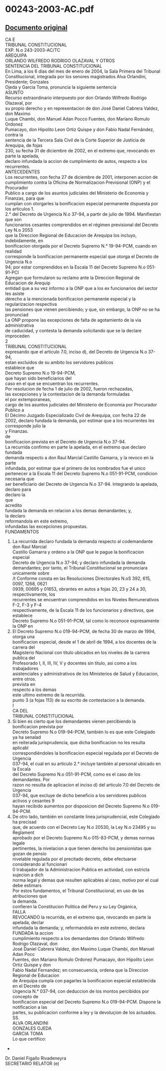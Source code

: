 
00243-2003-AC.pdf
=================
  
[Documento original](https://tc.gob.pe/jurisprudencia/2004/00243-2003-AC.pdf)  
---  
CA E  
TRIBUNAL CONSTITUCIONAL  
EXP. N.o 243-2003-AC/TC  
AREQUIPA  
ORLANDO WILFREDO RODRIGO OLAZAVAL Y OTROS  
SENTENCIA DEL TRIBUNAL CONSTITUCIONAL  
En Lima, a los 6 dias del mes de enero de 2004, la Sala Primera del Tribunal  
Constitucional, integrada por los senores magistrados Alva Orlandini, Presidente; Gonzales  
Ojeda y Garcia Toma, pronuncia la siguiente sentencia  
ASUNTO  
Recurso extraordinario interpuesto por don Orlando Wilfredo Rodrigo Olazaval, por  
su propio derecho y en representacion de don José Daniel Cabrera Valdez, don Maximo  
Luque Chambi, don Manuel Adan Pocco Fuentes, don Mariano Romulo Ordonez  
Pumacayo, don Hipolito Leon Ortiz Quispe y don Fabio Nadal Fernândez, contra la  
sentencia de la Tercera Sala Civil de la Corte Superior de Justicia de Arequipa, de fojas  
230, su fecha 31 de diciembre de 2002, en el extremo que, revocando en parte la apelada,  
declaro infundada la accion de cumplimiento de autos, respecto a los recurrentes.  
ANTECEDENTES  
Los recurrentes, con fecha 27 de diciembre de 2001, interponen accion de  
cumplimiento contra la Oficina de Normalizacion Previsional (ONP) y el Procurador  
Publico a cargo de los asuntos judiciales del Ministerio de Economia y Finanzas, para que  
cumplan con otorgarles la bonificacion especial permanente dispuesta por los articulos 1.  
2.° del Decreto de Urgencia N.o 37-94, a partir de julio de 1994. Manifiestan que son  
funcionarios cesantes comprendidos en el régimen previsional del Decreto Ley N.o 2053  
que la Direccion Regional de Educacion de Arequipa los incluyo, indebidamente, en  
bonificacion otorgada por el Decreto Supremo N.° 19-94-PCM, cuando en realidad  
corresponde la bonificacion permanente especial que otorga el Decreto de Urgencia N.o  
94; por estar comprendidos en la Escala 11 del Decreto Supremo N.o 051-91-PCI  
Agregan que formularon su reclamo ante la Direccion Regional de Educacion de Arequip  
entidad que a su vez informo a la ONP que a los ex funcionarios del sector les asiste  
dérecho a la mencionada bonificacion permanente especial y la regularizacion respectiva  
las pensiones que vienen percibiendo; y que, sin embargo, la ONP no se ha pronunciad  
La ONP propone las excepciones de falta de agotamiento de la via administrativa  
de caducidad, y contesta la demanda solicitando que se la declare improceden  
2  
TRIBUNAL CONSTITUCIONAL  
expresando que el articulo 7.0, inciso d), del Decreto de Urgencia N.o 37-94,  
estan excluidos de su ambito los servidores publicos  
establece que  
Decreto Supremo N.o 19-94-PCM,  
que hayan sido beneficiarios del  
caso en el que se encuentran los recurrentes.  
Por resolucion de fecha 1 de julio de 2002, fueron rechazadas,  
las excepciones y la contestacion de la demanda formuladas  
el por extemporaneas,  
cargo de los asuntos judiciales del Ministerio de Economia por Procurador Publico a  
El Décimo Juzgado Especializado Civil de Arequipa, con fecha 22 de  
2002, declaro fundada la demanda, por estimar que a los recurrentes les corresponde julio la  
y Finanzas.  
de  
bonificacion prevista en el Decreto de Urgencia N.o 37-94.  
La recurrida confirmo en parte la apelada, en el extremo que declaro fundada  
demanda respecto a don Raul Marcial Castillo Gamarra, y la revoco en la parte  
infundada, por estimar que el primero de los nombrados fue el unico  
pertenecer a la Escala 11 del Decreto Supremo N.o 051-91-PCM, condicion necesaria que  
ser beneficiario del Decreto de Urgencia N.o 37-94. Integrando la apelada, declaro para  
declaro la  
que  
acredito  
fundada la demanda en relacion a los demas demandantes; y,  
la declaro  
reformandola en este extremo,  
infundadas las excepciones propuestas.  
FUNDAMENTOS  
1. La recurrida declaro fundada la demanda respecto al codemandante don Raul Marcial  
Castillo Gamarra y ordeno a la ONP que le pague la bonificacion especial  
Decreto de Urgencia N.o 37-94; y declaro infundada la demanda  
demandantes; por tanto, el Tribunal Constitucional se pronunciara unicamente sobre  
/t Conforme consta en las Resoluciones Directorales N.oS 392, 615, 0097, 1268, 0621  
0939, 00695 y 01653, obrantes en autos a fojas 20, 23 y 24 a 30, respectivamente, los  
recurrentes se encuentran comprendidos en los Niveles Remunerativos F-2, F-3 y F-4  
respectivamente, de la Escala 11 de los funcionarios y directivos, que establece  
Decreto Supremo N.o 051-91-PCM, tal como lo reconoce expresamente la ONP en  
3. El Decreto Supremo N.o 019-94-PCM, de fecha 30 de marzo de 1994, otorga una  
bonificacion especial, desde el 1 de abril de 1994, a los docentes de la carrera del  
Magisterio Nacional con titulo ubicados en los niveles de la carrera publica del  
Profesorado I, II, III, IV, V y docentes sin titulo, asi como a los trabajadores  
asistenciales y administrativos de los Ministerios de Salud y Educacion, entre otros.  
prevista en  
respecto a los demas  
este ultimo extremo de la recurrida.  
punto 3 (a fojas 113) de su escrito de contestacion a la demanda.  
I  
CA DEL  
TRIBUNAL CONSTITUCIONAL  
4. Si bien es cierto que los demandantes vienen percibiendo la bonificacion prevista por  
Decreto Supremo N.o 019-94-PCM, también lo es que este Colegiado ya ha senalad  
en reiterada jurisprudencia, que dicha bonificacion no les resulta aplicabl  
correspondiéndoles la bonificacion especial regulada por el Decreto de Urgencia  
037-94, el cual en su articulo 2.° incluye también al personal ubicado en la Escala  
del Decreto Supremo N.o 051-91-PCM, como es el caso de los demandantes. Por  
razon no resulta de aplicacion el inciso d) del articulo 7.0 del Decreto de Urgencia  
037-94, que excluye de dicho beneficio a los servidores publicos activos y cesantes 9  
hayan recibido aumentos por disposicion del Decreto Supremo N.o 019-94-PCM.  
5. De otro lado, también en constante linea jurisprudencial, este Colegiado ha precisad  
que, de acuerdo con el Decreto Ley N.o 20530, la Ley N.o 23495 y su Reglament  
aprobado por el Decreto Supremo N.o 015-83-PCM, y demas normas legale  
pertinentes, la nivelacion a que tienen derecho los pensionistas que gozan de pensio  
nivelable regulada por el precitado decreto, debe efectuarse considerando al funcionari  
0 trabajador de la Administracion Publica en actividad, con estricta sujecion a dich  
norma legal y demas que resulten aplicables al caso, motivo por el cual debe estimars  
Por estos fundamentos, el Tribunal Constitucional, en uso de las atribuciones que  
la demanda.  
confieren la Constitucion Politica del Peru y su Ley Orgànica,  
FALLA  
REVOCANDO la recurrida, en el extremo que, revocando en parte la apelada, declar  
infundada la demanda; y, reformandola en este extremo, declara FUNDADA la accion  
cumplimiento respecto a los demandantes don Orlando Wilfredo Rodrigo Olazaval, don  
José Daniel Cabrera Valdez, don Maximo Luque Chambi, don Manuel Adan Pocc  
Fuentes, don Mariano Romulo Ordonez Pumacayo, don Hipolito Leon Ortiz Quispe y don  
Fabio Nadal Fernandez; en consecuencia, ordena que la Direccion Regional de Educacion  
de Arequipa cumpla con pagarles la bonificacion especial establecida en el Decreto de  
Urgencia N.° 037-94, con deduccion de los montos percibidos por concepto de  
bonificacion especial del Decreto Supremo N.o 019-94-PCM. Dispone la notificacion a las  
partes, su publicacion conforme a ley y la devoluçion de los actuados.  
SS.  
ALVA ORLANDINI  
GONZALES OJEDA  
GARCIA TOMA  
Lo que certifico:  
-  
Dr. Daniel Figallo Rivadeneyra  
SECRETARIO RELATOR (e)